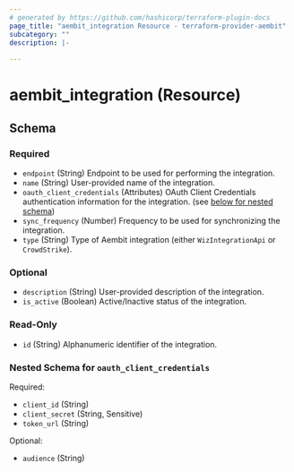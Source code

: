 ```yaml
---
# generated by https://github.com/hashicorp/terraform-plugin-docs
page_title: "aembit_integration Resource - terraform-provider-aembit"
subcategory: ""
description: |-
  
---
```


# aembit_integration (Resource)





<!-- schema generated by tfplugindocs -->
## Schema

### Required

- `endpoint` (String) Endpoint to be used for performing the integration.
- `name` (String) User-provided name of the integration.
- `oauth_client_credentials` (Attributes) OAuth Client Credentials authentication information for the integration. (see [below for nested schema](#nestedatt--oauth_client_credentials))
- `sync_frequency` (Number) Frequency to be used for synchronizing the integration.
- `type` (String) Type of Aembit integration (either `WizIntegrationApi` or `CrowdStrike`).

### Optional

- `description` (String) User-provided description of the integration.
- `is_active` (Boolean) Active/Inactive status of the integration.

### Read-Only

- `id` (String) Alphanumeric identifier of the integration.

<a id="nestedatt--oauth_client_credentials"></a>
### Nested Schema for `oauth_client_credentials`

Required:

- `client_id` (String)
- `client_secret` (String, Sensitive)
- `token_url` (String)

Optional:

- `audience` (String)
